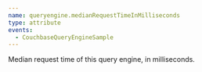 ```yaml
---
name: queryengine.medianRequestTimeInMilliseconds
type: attribute
events:
  - CouchbaseQueryEngineSample
---
```


Median request time of this query engine, in milliseconds.